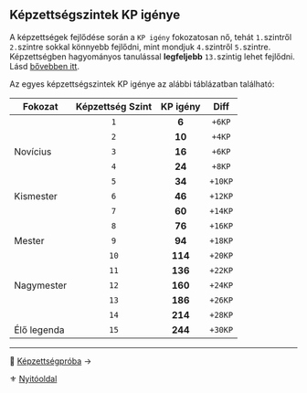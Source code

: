 ## Képzettségszintek KP igénye

A képzettségek fejlődése során a `KP igény` fokozatosan nő, tehát `1.`szintről `2.`szintre sokkal könnyebb fejlődni, mint mondjuk `4.`szintről `5.`szintre. Képzettségben hagyományos tanulással **legfeljebb** `13.`szintig lehet fejlődni. Lásd [bővebben itt](034_kepzettsegek_fejlesztese.md#a-14-%C3%A9s-15-k%C3%A9pzetts%C3%A9gszint).

Az egyes képzettségszintek KP igénye az alábbi táblázatban található:

<!-- tag: md_table_kepzettsegkp_start -->

| Fokozat     | Képzettség Szint | **KP igény** |  Diff   |
| ----------- | :--------------: | :----------: | :-----: |
|             |       `1`        |    **6**     | `+6KP`  |
|             |       `2`        |    **10**    | `+4KP`  |
| Novícius    |       `3`        |    **16**    | `+6KP`  |
|             |       `4`        |    **24**    | `+8KP`  |
|             |       `5`        |    **34**    | `+10KP` |
| Kismester   |       `6`        |    **46**    | `+12KP` |
|             |       `7`        |    **60**    | `+14KP` |
|             |       `8`        |    **76**    | `+16KP` |
| Mester      |       `9`        |    **94**    | `+18KP` |
|             |       `10`       |   **114**    | `+20KP` |
|             |       `11`       |   **136**    | `+22KP` |
| Nagymester  |       `12`       |   **160**    | `+24KP` |
|             |       `13`       |   **186**    | `+26KP` |
|             |       `14`       |   **214**    | `+28KP` |
| Élő legenda |       `15`       |   **244**    | `+30KP` |

<!-- tag: md_table_kepzettsegkp_end -->

---

🔗 [Képzettségpróba](036_kepzettsegproba.md) →

⚜️ [Nyitóoldal](start.md#3-k%C3%A9pzetts%C3%A9grendszer-)
